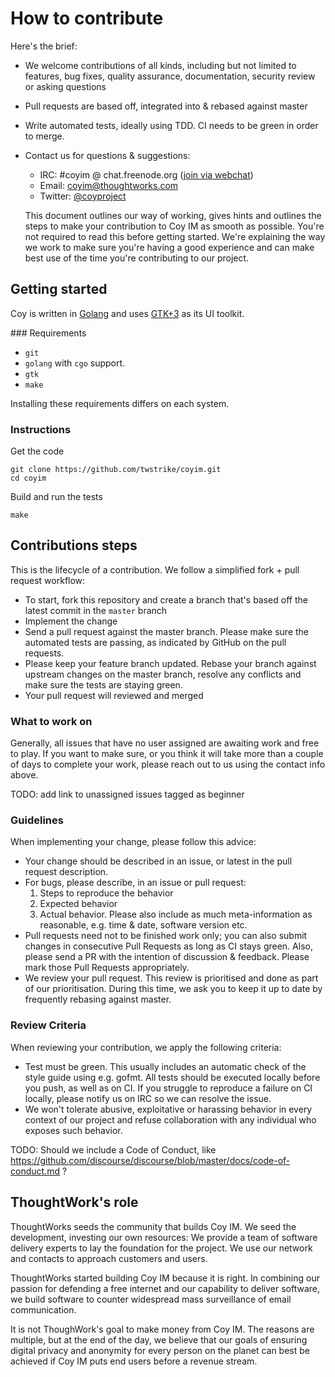 # How to contribute
Here's the brief:

* We welcome contributions of all kinds, including but not limited to features, bug fixes, quality assurance, documentation, security review or asking questions
* Pull requests are based off, integrated into & rebased against master
* Write automated tests, ideally using TDD. CI needs to be green in order to merge.
* Contact us for questions & suggestions:
  * IRC: #coyim @ chat.freenode.org ([join via webchat](https://webchat.freenode.net/))
  * Email: [coyim@thoughtworks.com](mailto:coyim@thoughtworks.com)
  * Twitter: [@coyproject](https://twitter.com/coyproject)

  This document outlines our way of working, gives hints and outlines the steps to make your contribution to Coy IM as smooth as possible. You're not required to read this before getting started. We're explaining the way we work to make sure you're having a good experience and can make best use of the time you're contributing to our project.

## Getting started

Coy is written in [Golang](https://golang.org/) and uses
[GTK+3](http://www.gtk.org/) as its UI toolkit.

### Requirements

- `git`
- `golang` with `cgo` support.
- `gtk`
- `make`

Installing these requirements differs on each system.

### Instructions

Get the code

```
git clone https://github.com/twstrike/coyim.git
cd coyim
```

Build and run the tests

`make`

## Contributions steps

This is the lifecycle of a contribution. We follow a simplified fork + pull request workflow:

* To start, fork this repository and create a branch that's based off the latest commit in the `master` branch
* Implement the change
* Send a pull request against the master branch. Please make sure the automated tests are passing, as indicated by GitHub on the pull requests.
* Please keep your feature branch updated. Rebase your branch against upstream changes on the master branch, resolve any conflicts and make sure the tests are staying green.
* Your pull request will reviewed and merged

### What to work on

Generally, all issues that have no user assigned are awaiting work and free to play. If you want to make sure, or you think it will take more than a couple of days to complete your work, please reach out to us using the contact info above.

TODO: add link to unassigned issues tagged as beginner

### Guidelines

When implementing your change, please follow this advice:

* Your change should be described in an issue, or latest in the pull request description.
* For bugs, please describe, in an issue or pull request:
  1. Steps to reproduce the behavior
  2. Expected behavior
  3. Actual behavior. Please also include as much meta-information as reasonable, e.g. time & date, software version etc.
* Pull requests need not to be finished work only; you can also submit changes in consecutive Pull Requests as long as CI stays green. Also, please send a PR with the intention of discussion & feedback. Please mark those Pull Requests appropriately.
* We review your pull request. This review is prioritised and done as part of our prioritisation. During this time, we ask you to keep it up to date by frequently rebasing against master.

### Review Criteria

When reviewing your contribution, we apply the following criteria:

* Test must be green. This usually includes an automatic check of the style guide using e.g. gofmt. All tests should be executed locally before you push, as well as on CI. If you struggle to reproduce a failure on CI locally, please notify us on IRC so we can resolve the issue.
* We won't tolerate abusive, exploitative or harassing behavior in every context of our project and refuse collaboration with any individual who exposes such behavior.

TODO: Should we include a Code of Conduct, like
https://github.com/discourse/discourse/blob/master/docs/code-of-conduct.md ?

## ThoughtWork's role

ThoughtWorks seeds the community that builds Coy IM. We seed the development, investing our own resources: We provide a team of software delivery experts to lay the foundation for the project. We use our network and contacts to approach customers and users.

ThoughtWorks started building Coy IM because it is right. In combining our passion for defending a free internet and our capability to deliver software, we build software to counter widespread mass surveillance of email communication.

It is not ThoughWork's goal to make money from Coy IM. The reasons are multiple, but at the end of the day, we believe that our goals of ensuring digital privacy and anonymity for every person on the planet can best be achieved if Coy IM puts end users before a revenue stream.

